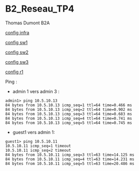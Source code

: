 # B2_Reseau_TP4
Thomas Dumont
B2A

[config infra](https://github.com/akhadimer/B2_Reseau_TP4/blob/master/infra-sw1.conf)

[config sw1](https://github.com/akhadimer/B2_Reseau_TP4/blob/master/client-sw1.conf)

[config sw2](https://github.com/akhadimer/B2_Reseau_TP4/blob/master/client-sw2.conf)

[config sw3](https://github.com/akhadimer/B2_Reseau_TP4/blob/master/client-sw3.conf)

[config r1](https://github.com/akhadimer/B2_Reseau_TP4/blob/master/r1.conf)

Ping :
- admin 1 vers admin 3 :

```
admin1> ping 10.5.10.13
84 bytes from 10.5.10.13 icmp_seq=1 ttl=64 time=0.466 ms
84 bytes from 10.5.10.13 icmp_seq=2 ttl=64 time=0.902 ms
84 bytes from 10.5.10.13 icmp_seq=3 ttl=64 time=0.683 ms
84 bytes from 10.5.10.13 icmp_seq=4 ttl=64 time=0.741 ms
84 bytes from 10.5.10.13 icmp_seq=5 ttl=64 time=0.745 ms
```

- guest1 vers admin 1:

```
guest1> ping 10.5.10.11
10.5.10.11 icmp_seq=1 timeout
10.5.10.11 icmp_seq=2 timeout
84 bytes from 10.5.10.11 icmp_seq=3 ttl=63 time=14.125 ms
84 bytes from 10.5.10.11 icmp_seq=4 ttl=63 time=14.231 ms
84 bytes from 10.5.10.11 icmp_seq=5 ttl=63 time=20.486 ms
```

